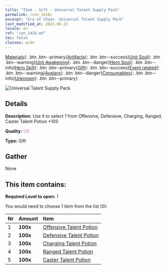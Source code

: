 ```yaml
---
title: "Item - Gift - Universal Talent Supply Pack"
permalink: /con_1418/
excerpt: "Era of Chaos  Universal Talent Supply Pack"
last_modified_at: 2021-06-22
locale: en
ref: "con_1418.md"
toc: false
classes: wide
---
```

 [Materials](/Items/){: .btn .btn--primary}[Artifacts](/Items/Artifacts/){: .btn .btn--success}[Unit Soul](/Items/UnitSoul/){: .btn .btn--warning}[Unit Awakening](/Items/UnitAwakening/){: .btn .btn--danger}[Hero Soul](/Items/HeroSoul/){: .btn .btn--info}[Hero Skill](/Items/HeroSkill/){: .btn .btn--primary}[Gift](/Items/Gift/){: .btn .btn--success}[Event related](/Items/Events/){: .btn .btn--warning}[Avatars](/Items/Avatars/){: .btn .btn--danger}[Consumables](/Items/Consumables/){: .btn .btn--info}[Unknown](/Items/Unknown/){: .btn .btn--primary}

 ![Universal Talent Supply Pack](/images/t/i_907032.png)

## Details
 **Description:** Use it to select 1 from Offensive, Defensive, Charging, Ranged, Caster Talent Potion *100

 **Quality:** <span style="color: #DA70D6">OK</span>

 **Type:** Gift

## Gather

  None

## This item contains:

 **Required Level to open:** 1

 You would need to choose 1 item from the list (0):

  | Nr | Amount |     Item    |
  |:---|:-------|:------------|
  | 1 |  **100x** | [Offensive Talent Potion](/Items/con_786/) |  | 
  | 2 |  **100x** | [Defensive Talent Potion](/Items/con_787/) |  | 
  | 3 |  **100x** | [Charging Talent Potion](/Items/con_788/) |  | 
  | 4 |  **100x** | [Ranged Talent Potion](/Items/con_789/) |  | 
  | 5 |  **100x** | [Caster Talent Potion](/Items/con_790/) |  | 
